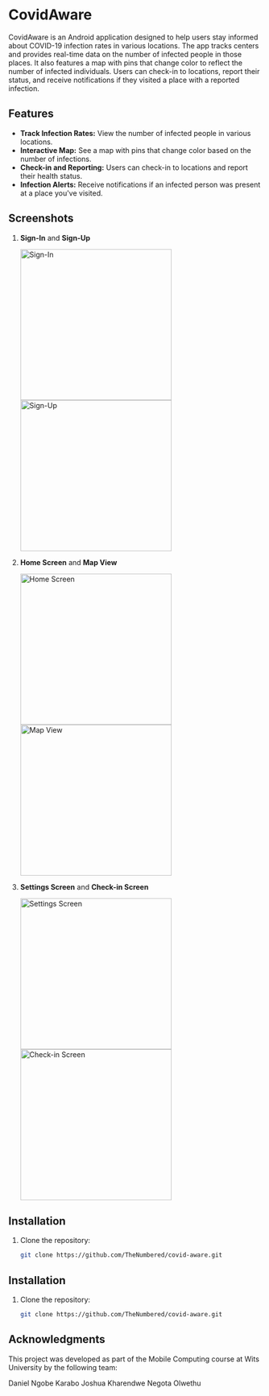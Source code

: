 # CovidAware

CovidAware is an Android application designed to help users stay informed about COVID-19 infection rates in various locations. The app tracks centers and provides real-time data on the number of infected people in those places. It also features a map with pins that change color to reflect the number of infected individuals. Users can check-in to locations, report their status, and receive notifications if they visited a place with a reported infection.

## Features

- **Track Infection Rates:** View the number of infected people in various locations.
- **Interactive Map:** See a map with pins that change color based on the number of infections.
- **Check-in and Reporting:** Users can check-in to locations and report their health status.
- **Infection Alerts:** Receive notifications if an infected person was present at a place you've visited.

## Screenshots

1. **Sign-In** and **Sign-Up**

   <img src="images/sign-in.jpg" alt="Sign-In" width="300"/> <img src="images/sign-up.jpg" alt="Sign-Up" width="300"/>

2. **Home Screen** and **Map View**

   <img src="images/home.jpg" alt="Home Screen" width="300"/> <img src="images/map.jpg" alt="Map View" width="300"/>

3. **Settings Screen** and **Check-in Screen**

   <img src="images/setting.jpg" alt="Settings Screen" width="300"/> <img src="images/checkin.jpg" alt="Check-in Screen" width="300"/>

## Installation

1. Clone the repository:
   ```bash
   git clone https://github.com/TheNumbered/covid-aware.git

## Installation

1. Clone the repository:
   ```bash
   git clone https://github.com/TheNumbered/covid-aware.git

## Acknowledgments
This project was developed as part of the Mobile Computing course at Wits University by the following team:

Daniel Ngobe
Karabo Joshua
Kharendwe Negota
Olwethu
